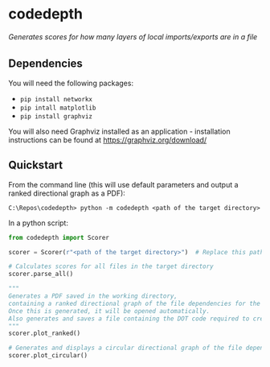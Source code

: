 # codedepth

###### Generates scores for how many layers of local imports/exports are in a file

## Dependencies

You will need the following packages:
- `pip install networkx`
- `pip intall matplotlib`
- `pip install graphviz`

You will also need Graphviz installed as an application - installation instructions can be found at https://graphviz.org/download/

## Quickstart

From the command line (this will use default parameters and output a ranked directional graph as a PDF):

```
C:\Repos\codedepth> python -m codedepth <path of the target directory>
```

In a python script:

```python
from codedepth import Scorer

scorer = Scorer(r"<path of the target directory>")  # Replace this path string with your own

# Calculates scores for all files in the target directory
scorer.parse_all()

"""
Generates a PDF saved in the working directory,
containing a ranked directional graph of the file dependencies for the target directory.
Once this is generated, it will be opened automatically.
Also generates and saves a file containing the DOT code required to create the graph
"""
scorer.plot_ranked()

# Generates and displays a circular directional graph of the file dependencies for the target directory in memory
scorer.plot_circular()
```
